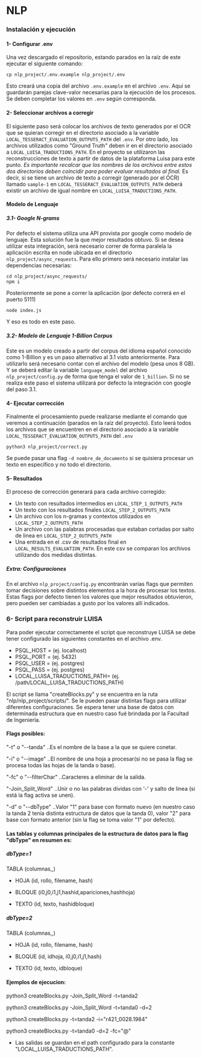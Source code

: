 # NLP

### Instalación y ejecución

#### 1- Configurar .env

Una vez descargado el repositorio, estando parados en la raíz de este ejecutar el siguiente comando:

```
cp nlp_project/.env.example nlp_project/.env
```

Esto creará una copia del archivo `.env.example` en el archivo `.env`. Aquí se guardarán parejas clave-valor necesarias para la ejecución de los procesos.
Se deben completar los valores en `.env` según corresponda.

#### 2- Seleccionar archivos a corregir

El siguiente paso será colocar los archivos de texto generados por el OCR que se quieran corregir en el directorio asociado a la variable `LOCAL_TESSERACT_EVALUATION_OUTPUTS_PATH` del `.env`.
Por otro lado, los archivos utilizados como "Ground Truth" deben ir en el directorio asociado a `LOCAL_LUISA_TRADUCTIONS_PATH`. En el proyecto se utilizaron las reconstrucciones de texto a partir de datos de la plataforma Luisa para este punto.
_Es importante recalcar que los nombres de los archivos entre estos dos directorios deben coincidir para poder evaluar resultados al final._ Es decir, si se tiene un archivo de texto a corregir (generado por el OCR) llamado `sample-1` en `LOCAL_TESSERACT_EVALUATION_OUTPUTS_PATH` deberá existir un archivo de igual nombre en `LOCAL_LUISA_TRADUCTIONS_PATH`.

#### Modelo de Lenguaje

##### 3.1- Google N-grams

Por defecto el sistema utiliza una API provista por google como modelo de lenguaje. Esta solución fue la que mejor resultados obtuvo.
Si se desea utilizar esta integración, será necesario correr de forma paralela la aplicación escrita en node ubicada en el directorio `nlp_project/async_requests`.
Para ello primero será necesario instalar las dependencias necesarias:

```
cd nlp_project/async_requests/
npm i
```

Posteriormente se pone a correr la aplicación (por defecto correrá en el puerto 5111)

```
node index.js
```

Y eso es todo en este paso.

##### 3.2- Modelo de Lenguaje 1-Billion Corpus

Este es un modelo creado a partir del corpus del idioma español conocido como 1-Billion y es un paso alternativo al 3.1 visto anteriormente.
Para utilizarlo será necesario contar con el archivo del modelo (pesa unos 8 GB).
Y se deberá editar la variable `language_model` del archivo `nlp_project/config.py` de forma que tenga el valor de `1_billion`.
Si no se realiza este paso el sistema utilizará por defecto la integración con google del paso 3.1.

#### 4- Ejecutar corrección

Finalmente el procesamiento puede realizarse mediante el comando que veremos a continuación (parados en la raíz del proyecto).
Esto leerá todos los archivos que se encuentren en el directorio asociado a la variable `LOCAL_TESSERACT_EVALUATION_OUTPUTS_PATH` del `.env`

```
python3 nlp_project/correct.py
```

Se puede pasar una flag `-d nombre_de_documento` si se quisiera procesar un texto en específico y no todo el directorio.

#### 5- Resultados

El proceso de corrección generará para cada archivo corregido:

- Un texto con resultados intermedios en `LOCAL_STEP_1_OUTPUTS_PATH`
- Un texto con los resultados finales `LOCAL_STEP_2_OUTPUTS_PATH`
- Un archivo con los n-gramas y contextos utilizados en `LOCAL_STEP_2_OUTPUTS_PATH`
- Un archivo con las palabras procesadas que estaban cortadas por salto de linea en `LOCAL_STEP_2_OUTPUTS_PATH`
- Una entrada en el .csv de resultados final en `LOCAL_RESULTS_EVALUATION_PATH`. En este csv se comparan los archivos utilizando dos medidas distintas.

##### Extra: Configuraciones

En el archivo `nlp_project/config.py` encontrarán varias flags que permiten tomar decisiones sobre distintos elementos a la hora de procesar los textos. Estas flags por defecto tienen los valores que mejor resultados obtuvieron, pero pueden ser cambiadas a gusto por los valores allí indicados.

### 6- Script para reconstruir LUISA
Para poder ejecutar correctamente el script que reconstruye LUISA se debe tener configurado las siguientes constantes en el archivo .env.

- PSQL_HOST = (ej. localhost)
- PSQL_PORT = (ej. 5432)
- PSQL_USER = (ej. postgres)
- PSQL_PASS = (ej. postgres)
- LOCAL_LUISA_TRADUCTIONS_PATH= (ej. /path/LOCAL_LUISA_TRADUCTIONS_PATH)

El script se llama "createBlocks.py" y se encuentra en la ruta "nlp/nlp_project/scripts/".
Se le pueden pasar distintas flags para utilizar diferentes configuraciones. Se espera tener una base de datos con determinada estructura que en nuestro caso fué brindada por la Facultad de Ingeniería.

#### Flags posibles:

 "-t" o "--tanda"       		..Es el nombre de la base a la que se quiere conetar.
 
 "-i" o "--image"       		..El nombre de una hoja a procesar(si no se pasa la flag se procesa todas las hojas de la tanda o base).
 
 "-fc" o "--filterChar" 		..Caracteres a eliminar de la salida.
 
 "-Join_Split_Word"		      ..Unir o no las palabras dividas con '-' y salto de linea (si está la flag activa se unen).
 
 "-d" o "--dbType"		      ..Valor "1" para base con formato nuevo (en nuestro caso la tanda 2 tenía distinta estructura de datos que        la tanda 0), valor "2" para base con formato anterior (sin la flag se toma valor "1" por defecto).
 
 #### Las tablas y columnas principales de la estructura de datos para la flag "dbType" en resumen es:
 
 ##### dbType=1
 
 TABLA (columnas,,)
 
 - HOJA (id, rollo, filename, hash)
 
 - BLOQUE (i0,j0,i1,j1,hashid,apariciones,hashhoja)
 
 - TEXTO (id, texto, hashidbloque)
 
 ##### dbType=2
 
 TABLA (columnas,,)
 
 - HOJA (id, rollo, filename, hash)
 
 - BLOQUE (id, idhoja, i0,j0,i1,j1,hash)
 
 - TEXTO (id, texto, idbloque)
 
 
 
 #### Ejemplos de ejecucion:
 
python3 createBlocks.py -Join_Split_Word -t=tanda2 

python3 createBlocks.py -Join_Split_Word -t=tanda0 -d=2

python3 createBlocks.py -t=tanda2 -i="r421_0028.1984"

python3 createBlocks.py -t=tanda0 -d=2 -fc="@"

- Las salidas se guardan en el path configurado para la constante "LOCAL_LUISA_TRADUCTIONS_PATH".
